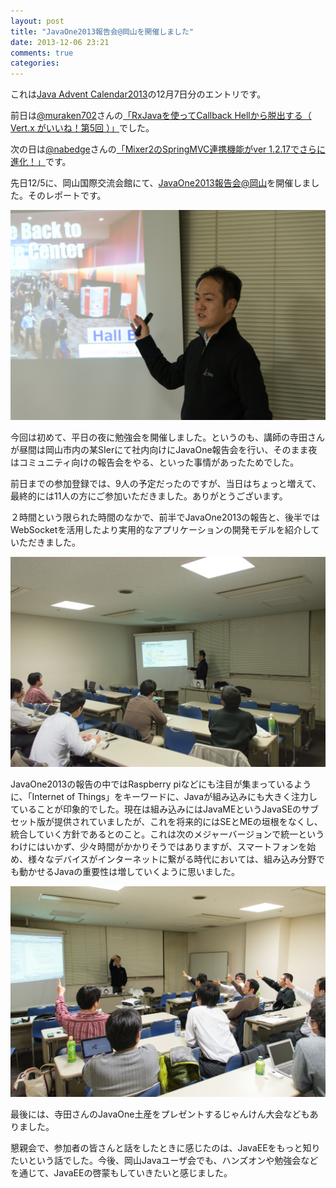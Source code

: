 ```yaml
---
layout: post
title: "JavaOne2013報告会@岡山を開催しました"
date: 2013-12-06 23:21
comments: true
categories: 
---
```


これは[Java Advent Calendar2013](http://www.adventar.org/calendars/145)の12月7日分のエントリです。

前日は[@muraken702](htp://twitter.com/muraken702)さんの[「RxJavaを使ってCallback Hellから脱出する（ Vert.x がいいね！第5回 ）」](http://acro-engineer.hatenablog.com/entry/2013/12/06/082444)でした。

次の日は[@nabedge](http://twitter.com/nabedge)さんの[「Mixer2のSpringMVC連携機能がver 1.2.17でさらに進化！」](http://nabedge.blogspot.jp/2013/12/mixer2springmvcver-1217.html)です。

先日12/5に、岡山国際交流会館にて、[JavaOne2013報告会@岡山](http://local.aguuu.com/events/26540)を開催しました。そのレポートです。

![DSC_2060](/images/20131208/DSC_2060.jpg)

今回は初めて、平日の夜に勉強会を開催しました。というのも、講師の寺田さんが昼間は岡山市内の某SIerにて社内向けにJavaOne報告会を行い、そのまま夜はコミュニティ向けの報告会をやる、といった事情があったためでした。

前日までの参加登録では、9人の予定だったのですが、当日はちょっと増えて、最終的には11人の方にご参加いただきました。ありがとうございます。

２時間という限られた時間のなかで、前半でJavaOne2013の報告と、後半ではWebSocketを活用したより実用的なアプリケーションの開発モデルを紹介していただきました。

![DSC_2066](/images/20131208/DSC_2066.jpg)

JavaOne2013の報告の中ではRaspberry piなどにも注目が集まっているように、「Internet of Things」をキーワードに、Javaが組み込みにも大きく注力していることが印象的でした。現在は組み込みにはJavaMEというJavaSEのサブセット版が提供されていましたが、これを将来的にはSEとMEの垣根をなくし、統合していく方針であるとのこと。これは次のメジャーバージョンで統一というわけにはいかず、少々時間がかかりそうではありますが、スマートフォンを始め、様々なデバイスがインターネットに繋がる時代においては、組み込み分野でも動かせるJavaの重要性は増していくように思いました。

![DSC_2079](/images/20131208/DSC_2079.jpg)

最後には、寺田さんのJavaOne土産をプレゼントするじゃんけん大会などもありました。

懇親会で、参加者の皆さんと話をしたときに感じたのは、JavaEEをもっと知りたいという話でした。今後、岡山Javaユーザ会でも、ハンズオンや勉強会などを通じて、JavaEEの啓蒙もしていきたいと感じました。